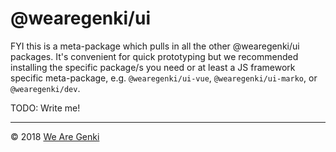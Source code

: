 # @wearegenki/ui

FYI this is a meta-package which pulls in all the other @wearegenki/ui packages. It's convenient for quick prototyping but we recommended installing the specific package/s you need or at least a JS framework specific meta-package, e.g. `@wearegenki/ui-vue`, `@wearegenki/ui-marko`, or `@wearegenki/dev`.

TODO: Write me!

-----

© 2018 [We Are Genki](https://wearegenki.com)
